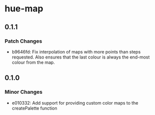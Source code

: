 # hue-map

## 0.1.1

### Patch Changes

- b9646fd: Fix interpolation of maps with more points than steps requested. Also ensures that the last colour is always the end-most colour from the map.

## 0.1.0

### Minor Changes

- e010332: Add support for providing custom color maps to the createPalette function
